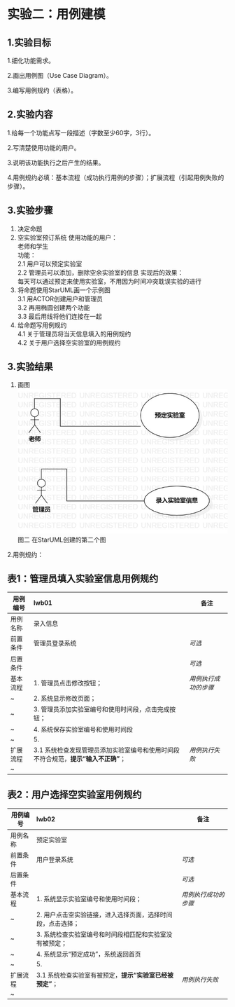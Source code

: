 # 实验二：用例建模

## 1.实验目标
1.细化功能需求。

2.画出用例图（Use Case Diagram）。

3.编写用例规约（表格）。

## 2.实验内容
1.给每一个功能点写一段描述（字数至少60字，3行）。

2.写清楚使用功能的用户。

3.说明该功能执行之后产生的结果。

4.用例规约必填：基本流程（成功执行用例的步骤）；扩展流程（引起用例失败的步骤）。

## 3.实验步骤
1. 决定命题  
2. 空实验室预订系统 
    使用功能的用户：  
    老师和学生  
    功能：  
    2.1 用户可以预定实验室  
    2.2 管理员可以添加，删除空余实验室的信息
    实现后的效果：  
    每天可以通过预定来使用实验室，不用因为时间冲突耽误实验的进行  
3. 将命题使用StarUML画一个示例图  
    3.1 用ACTOR创建用户和管理员  
    3.2 再用椭圆创建两个功能  
    3.3 最后用线将他们连接在一起  
4. 给命题写用例规约  
    4.1 关于管理员将当天信息填入的用例规约  
    4.2 关于用户选择空实验室的用例规约  

## 3.实验结果
1. 画图  
![用例图](./空实验室预订系统.jpg)  
图二 在StarUML创建的第二个图

2.用例规约：

## 表1：管理员填入实验室信息用例规约  

用例编号  | lwb01 | 备注  
-|:-|-  
用例名称  | 录入信息  |   
前置条件  | 管理员登录系统    | *可选*   
后置条件  |      | *可选*   
基本流程  | 1. 管理员点击修改按钮；  |*用例执行成功的步骤*    
~| 2. 系统显示修改页面；  |   
~| 3. 管理员添加实验室编号和使用时间段，点击完成按钮；  |   
~| 4. 系统保存实验室编号和使用时间段  |   
~| 5.   |  
扩展流程  | 3.1 系统检查发现管理员添加实验室编号和使用时间段不符合规范，**提示“输入不正确”**；  |*用例执行失败*    
~|  |  

## 表2：用户选择空实验室用例规约  

用例编号  | lwb02 | 备注  
-|:-|-  
用例名称  | 预定实验室  |   
前置条件  | 用户登录系统    | *可选*   
后置条件  |      | *可选*   
基本流程  | 1. 系统显示实验室编号和使用时间段；  |*用例执行成功的步骤*    
~| 2. 用户点击空实验链接，进入选择页面，选择时间段，点击选择；  |   
~| 3. 系统检查实验室编号和时间段相匹配和实验室没有被预定；  |   
~| 4. 系统显示“预定成功”，系统返回首页  |   
~| 5.   |  
扩展流程  | 3.1 系统检查实验室有被预定，**提示“实验室已经被预定”**；  |*用例执行失败*    
~|  |  

